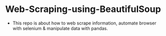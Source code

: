 # Web-Scraping-using-BeautifulSoup

* This repo is about how to web scrape information, automate browser with selenium & manipulate data with pandas.
